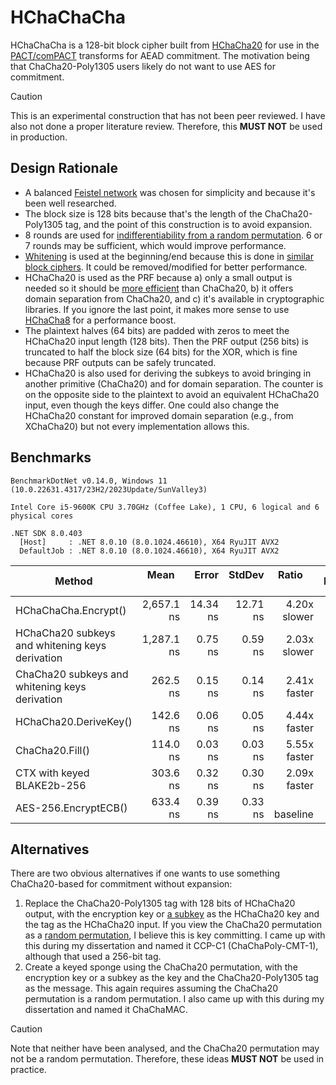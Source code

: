 # HChaChaCha
HChaChaCha is a 128-bit block cipher built from [HChaCha20](https://datatracker.ietf.org/doc/html/draft-irtf-cfrg-xchacha#section-2.2) for use in the [PACT/comPACT](https://eprint.iacr.org/2024/1382) transforms for AEAD commitment. The motivation being that ChaCha20-Poly1305 users likely do not want to use AES for commitment.

> [!CAUTION]
> This is an experimental construction that has not been peer reviewed. I have also not done a proper literature review. Therefore, this **MUST NOT** be used in production.

## Design Rationale
- A balanced [Feistel network](https://en.wikipedia.org/wiki/Feistel_cipher) was chosen for simplicity and because it's been well researched.
- The block size is 128 bits because that's the length of the ChaCha20-Poly1305 tag, and the point of this construction is to avoid expansion.
- 8 rounds are used for [indifferentiability from a random permutation](https://eprint.iacr.org/2015/1069). 6 or 7 rounds may be sufficient, which would improve performance.
- [Whitening](https://en.wikipedia.org/wiki/Key_whitening) is used at the beginning/end because this is done in [similar block ciphers](https://en.wikipedia.org/wiki/Twofish). It could be removed/modified for better performance.
- HChaCha20 is used as the PRF because a) only a small output is needed so it should be [more efficient](https://cr.yp.to/snuffle/xsalsa-20110204.pdf) than ChaCha20, b) it offers domain separation from ChaCha20, and c) it's available in cryptographic libraries. If you ignore the last point, it makes more sense to use [HChaCha8](https://eprint.iacr.org/2019/1492) for a performance boost.
- The plaintext halves (64 bits) are padded with zeros to meet the HChaCha20 input length (128 bits). Then the PRF output (256 bits) is truncated to half the block size (64 bits) for the XOR, which is fine because PRF outputs can be safely truncated.
- HChaCha20 is also used for deriving the subkeys to avoid bringing in another primitive (ChaCha20) and for domain separation. The counter is on the opposite side to the plaintext to avoid an equivalent HChaCha20 input, even though the keys differ. One could also change the HChaCha20 constant for improved domain separation (e.g., from XChaCha20) but not every implementation allows this.

## Benchmarks
```
BenchmarkDotNet v0.14.0, Windows 11 (10.0.22631.4317/23H2/2023Update/SunValley3)

Intel Core i5-9600K CPU 3.70GHz (Coffee Lake), 1 CPU, 6 logical and 6 physical cores

.NET SDK 8.0.403
  [Host]     : .NET 8.0.10 (8.0.1024.46610), X64 RyuJIT AVX2
  DefaultJob : .NET 8.0.10 (8.0.1024.46610), X64 RyuJIT AVX2
```

| Method                                          | Mean       | Error     | StdDev   | Ratio         | RatioSD |
| ----------------------------------------------- | ---------: | --------: | -------: | ------------: | ------: |
| HChaChaCha.Encrypt()                            | 2,657.1 ns |  14.34 ns | 12.71 ns |  4.20x slower |   0.02x |
| HChaCha20 subkeys and whitening keys derivation | 1,287.1 ns |   0.75 ns |  0.59 ns |  2.03x slower |   0.00x |
| ChaCha20 subkeys and whitening keys derivation  |   262.5 ns |   0.15 ns |  0.14 ns |  2.41x faster |   0.00x |
| HChaCha20.DeriveKey()                           |   142.6 ns |   0.06 ns |  0.05 ns |  4.44x faster |   0.00x |
| ChaCha20.Fill()                                 |   114.0 ns |   0.03 ns |  0.03 ns |  5.55x faster |   0.00x |
| CTX with keyed BLAKE2b-256                      |   303.6 ns |   0.32 ns |  0.30 ns |  2.09x faster |   0.00x |
| AES-256.EncryptECB()                            |   633.4 ns |   0.39 ns |  0.33 ns |      baseline |         |

## Alternatives
There are two obvious alternatives if one wants to use something ChaCha20-based for commitment without expansion:

1. Replace the ChaCha20-Poly1305 tag with 128 bits of HChaCha20 output, with the encryption key or [a subkey](https://github.com/samuel-lucas6/kcChaCha20-Poly1305) as the HChaCha20 key and the tag as the HChaCha20 input. If you view the ChaCha20 permutation as a [random permutation](https://eprint.iacr.org/2020/1049), I believe this is key committing. I came up with this during my dissertation and named it CCP-C1 (ChaChaPoly-CMT-1), although that used a 256-bit tag.
2. Create a keyed sponge using the ChaCha20 permutation, with the encryption key or a subkey as the key and the ChaCha20-Poly1305 tag as the message. This again requires assuming the ChaCha20 permutation is a random permutation. I also came up with this during my dissertation and named it ChaChaMAC.

> [!CAUTION]
> Note that neither have been analysed, and the ChaCha20 permutation may not be a random permutation. Therefore, these ideas **MUST NOT** be used in practice.
